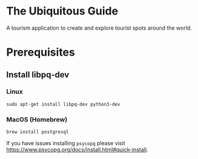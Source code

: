 # The Ubiquitous Guide
A tourism application to create and explore tourist spots around the world.

# Prerequisites

## Install libpq-dev

### Linux

`sudo apt-get install libpq-dev python3-dev`

### MacOS (Homebrew)

`brew install postgresql`

If you have issues installing `psycopg` please visit https://www.psycopg.org/docs/install.html#quick-install.